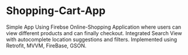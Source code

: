 # Shopping-Cart-App
Simple App Using Firebse
Online-Shopping Application where users can view different products and can finally checkout. Integrated Search View with autocomplete location suggestions and filters. Implemented using Retrofit, MVVM, FireBase, GSON.
